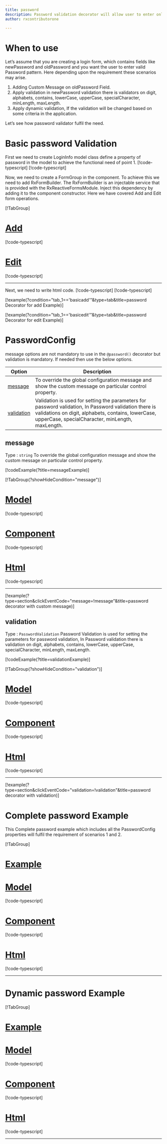 ```yaml
---
title: password  
description: Password validation decorator will allow user to enter only the input according to correct password validation format.
author: rxcontributorone

---
```

# When to use
Let’s assume that you are creating a login form, which contains fields like newPassword and oldPassword and you want the user to enter valid Password pattern. Here depending upon the requirement these scenarios may arise.	
1. Adding Custom Message on oldPassword Field.
2. Apply validation in newPassword validation there is validators on digit, alphabets, contains, lowerCase, upperCase, specialCharacter, minLength, maxLength.
3. Apply dynamic validation, If the validation will be changed based on some criteria in the application.

Let’s see how password validator fulfil the need.

# Basic password Validation
First we need to create LoginInfo model class define a property of password in the model to achieve the functional need of point 1.
[!code-typescript[](\assets\examples\reactive-form-validators\decorators\password\add\login-info.model.ts?condition="tab_1=='basicadd'"&type=section)]
[!code-typescript[](\assets\examples\reactive-form-validators\decorators\password\edit\login-info.model.ts?condition="tab_1=='basicedit'"&type=section)]

Now, we need to create a FormGroup in the component. To achieve this we need to add RxFormBuilder. The RxFormBuilder is an injectable service that is provided with the RxReactiveFormsModule. Inject this dependency by adding it to the component constructor.
Here we have covered Add and Edit form operations.

[!TabGroup]
# [Add](#tab\basicadd)
[!code-typescript[](\assets\examples\reactive-form-validators\decorators\password\add\password-add.component.ts?type=section)]
# [Edit](#tab\basicedit)
[!code-typescript[](\assets\examples\reactive-form-validators\decorators\password\edit\password-edit.component.ts?type=section)]
***

Next, we need to write html code.
[!code-typescript[](\assets\examples\reactive-form-validators\decorators\password\add\password-add.component.html?condition="tab_1=='basicadd'"&type=section)]
[!code-typescript[](\assets\examples\reactive-form-validators\decorators\password\edit\password-edit.component.html?condition="tab_1=='basicedit'"&type=section)]

[!example(?condition="tab_1=='basicadd'"&type=tab&title=password Decorator for add Example)]
<app-password-add></app-password-add>

[!example(?condition="tab_1=='basicedit'"&type=tab&title=password Decorator for edit Example)]
<app-password-edit></app-password-edit>

# PasswordConfig 
message options are not mandatory to use in the `@password()` decorator but validation is mandatory. If needed then use the below options.

|Option | Description |
|--- | ---- |
|[message](#message) | To override the global configuration message and show the custom message on particular control property. |
|[validation](#validation) | Validation is used for setting the parameters for password validation, In Password validation there is validations on digit, alphabets, contains, lowerCase, upperCase, specialCharacter, minLength, maxLength. |

## message 
Type :  `string` 
To override the global configuration message and show the custom message on particular control property.

[!codeExample(?title=messageExample)]

[!TabGroup(?showHideCondition="message")]
# [Model](#tab\messageModel)
[!code-typescript[](\assets\examples\reactive-form-validators\decorators\password\message\login-info.model.ts)]
# [Component](#tab\messageComponent)
[!code-typescript[](\assets\examples\reactive-form-validators\decorators\password\message\password-message.component.ts)]
# [Html](#tab\messageHtml)
[!code-typescript[](\assets\examples\reactive-form-validators\decorators\password\message\password-message.component.html)]
***

[!example(?type=section&clickEventCode="message=!message"&title=password decorator with custom message)]
<app-password-message></app-password-message>

## validation 
Type :  `PasswordValidation`
Password Validation is used for setting the parameters for password validation, In Password validation there is validation on digit, alphabets, contains, lowerCase, upperCase, specialCharacter, minLength, maxLength.

[!codeExample(?title=validationExample)]

[!TabGroup(?showHideCondition="validation")]
# [Model](#tab\validationModel)
[!code-typescript[](\assets\examples\reactive-form-validators\decorators\password\validation\login-info.model.ts)]
# [Component](#tab\validationComponent)
[!code-typescript[](\assets\examples\reactive-form-validators\decorators\password\validation\password-validation.component.ts)]
# [Html](#tab\validationHtml)
[!code-typescript[](\assets\examples\reactive-form-validators\decorators\password\validation\password-validation.component.html)]
***

[!example(?type=section&clickEventCode="validation=!validation"&title=password decorator with validation)]
<app-password-validation></app-password-validation>

# Complete password Example

This Complete password example which includes all the PasswordConfig properties will fulfil the requirement of scenarios 1 and 2.

[!TabGroup]
# [Example](#tab\completeExample)
<app-password-complete></app-password-complete>
# [Model](#tab\completeModel)
[!code-typescript[](\assets\examples\reactive-form-validators\decorators\password\complete\login-info.model.ts)]
# [Component](#tab\completeComponent)
[!code-typescript[](\assets\examples\reactive-form-validators\decorators\password\complete\password-complete.component.ts)]
# [Html](#tab\completeHtml)
[!code-typescript[](\assets\examples\reactive-form-validators\decorators\password\complete\password-complete.component.html)]
***

# Dynamic password Example
[!TabGroup]
# [Example](#tab\dynamicExample)
<app-password-dynamic></app-password-dynamic>
# [Model](#tab\dynamicModel)
[!code-typescript[](\assets\examples\reactive-form-validators\decorators\password\dynamic\login-info.model.ts)]
# [Component](#tab\dynamicComponent)
[!code-typescript[](\assets\examples\reactive-form-validators\decorators\password\dynamic\password-dynamic.component.ts)]
# [Html](#tab\dynamicHtml)
[!code-typescript[](\assets\examples\reactive-form-validators\decorators\password\dynamic\password-dynamic.component.html)]
***